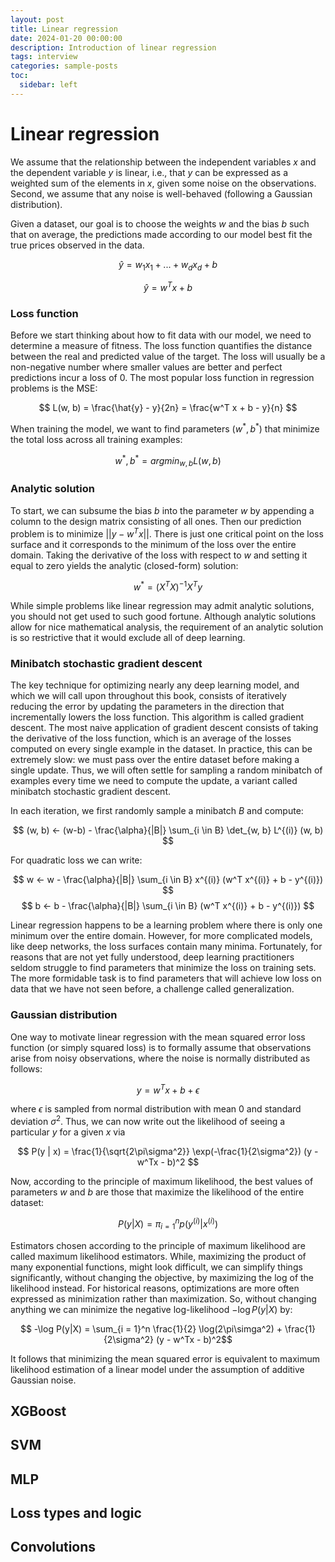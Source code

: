 ```yaml
---
layout: post
title: Linear regression
date: 2024-01-20 00:00:00
description: Introduction of linear regression
tags: interview
categories: sample-posts
toc:
  sidebar: left
---
```


# Linear regression

We assume that the relationship between the independent variables $x$ and the dependent variable $y$ is linear, i.e., that $y$ can be expressed as a weighted sum of the elements in $x$, given some noise on the observations. Second, we assume that any noise is well-behaved (following a Gaussian distribution).

Given a dataset, our goal is to choose the weights $w$ and the bias $b$ such that on average, the predictions made according to our model best fit the true prices observed in the data. 

$$ \hat{y} = w_1x_1 + ... + w_dx_d + b $$

$$ \hat{y} = w^T x + b $$

### Loss function

Before we start thinking about how to fit data with our model, we need to determine a measure of fitness. The loss function quantifies the distance between the real and predicted value of the target. The loss will usually be a non-negative number where smaller values are better and perfect predictions incur a loss of 0. The most popular loss function in regression problems is the MSE:

$$ L(w, b) = \frac{\hat{y} - y}{2n} = \frac{w^T x + b - y}{n} $$

When training the model, we want to find parameters $(w^*, b^*)$ that minimize the total loss across all training examples:

$$ w^*, b^* = argmin_{w, b} L(w, b) $$

### Analytic solution

 To start, we can subsume the bias $b$ into the parameter $w$
 by appending a column to the design matrix consisting of all ones. Then our prediction problem is to minimize $||y - w^Tx||$. There is just one critical point on the loss surface and it corresponds to the minimum of the loss over the entire domain. Taking the derivative of the loss with respect to $w$ and setting it equal to zero yields the analytic (closed-form) solution:

 $$ w^* = (X^TX)^{-1} X^T y $$

 While simple problems like linear regression may admit analytic solutions, you should not get used to such good fortune. Although analytic solutions allow for nice mathematical analysis, the requirement of an analytic solution is so restrictive that it would exclude all of deep learning.

 ### Minibatch stochastic gradient descent
 The key technique for optimizing nearly any deep learning model, and which we will call upon throughout this book, consists of iteratively reducing the error by updating the parameters in the direction that incrementally lowers the loss function. This algorithm is called gradient descent. 
 The most naive application of gradient descent consists of taking the derivative of the loss function, which is an average of the losses computed on every single example in the dataset. In practice, this can be extremely slow: we must pass over the entire dataset before making a single update. Thus, we will often settle for sampling a random minibatch of examples every time we need to compute the update, a variant called minibatch stochastic gradient descent.

In each iteration, we first randomly sample a minibatch $B$ and compute:

$$ (w, b) <- (w-b) - \frac{\alpha}{|B|} \sum_{i \in B} \det_{w, b} L^{(i)} (w, b) $$

For quadratic loss we can write:

$$ w <- w - \frac{\alpha}{|B|} \sum_{i \in B} x^{(i)} (w^T x^{(i)} + b - y^{(i)}) $$
$$ b <- b - \frac{\alpha}{|B|} \sum_{i \in B} (w^T x^{(i)} + b - y^{(i)}) $$

Linear regression happens to be a learning problem where there is only one minimum over the entire domain. However, for more complicated models, like deep networks, the loss surfaces contain many minima. Fortunately, for reasons that are not yet fully understood, deep learning practitioners seldom struggle to find parameters that minimize the loss on training sets. The more formidable task is to find parameters that will achieve low loss on data that we have not seen before, a challenge called generalization. 

### Gaussian distribution

One way to motivate linear regression with the mean squared error loss function (or simply squared loss) is to formally assume that observations arise from noisy observations, where the noise is normally distributed as follows:

$$ y = w^T x + b + \epsilon $$

where $\epsilon$ is sampled from normal distribution with mean $0$ and standard deviation $\sigma^2$.
Thus, we can now write out the likelihood of seeing a particular $y$ for a given $x$ via

$$ P(y | x) = \frac{1}{\sqrt{2\pi\sigma^2}} \exp(-\frac{1}{2\sigma^2}) (y - w^Tx - b)^2 $$

Now, according to the principle of maximum likelihood, the best values of parameters $w$ and $b$ are those that maximize the likelihood of the entire dataset:

$$ P(y|X) = \pi_{i=1}^n p(y^{(i)} | x^{(i)}) $$

Estimators chosen according to the principle of maximum likelihood are called maximum likelihood estimators. While, maximizing the product of many exponential functions, might look difficult, we can simplify things significantly, without changing the objective, by maximizing the log of the likelihood instead. For historical reasons, optimizations are more often expressed as minimization rather than maximization. So, without changing anything we can minimize the negative log-likelihood $-\log P(y|X)$ by:

$$ -\log P(y|X) = \sum_{i = 1}^n \frac{1}{2} \log(2\pi\simga^2) + \frac{1}{2\sigma^2} (y - w^Tx - b)^2$$

It follows that minimizing the mean squared error is equivalent to maximum likelihood estimation of a linear model under the assumption of additive Gaussian noise.

## XGBoost

## SVM

## MLP

## Loss types and logic

## Convolutions


